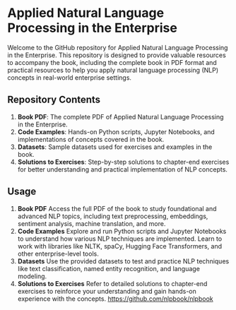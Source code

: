 # Applied Natural Language Processing in the Enterprise 

Welcome to the GitHub repository for Applied Natural Language Processing in the Enterprise. This repository is designed to provide valuable resources to accompany the book, including the complete book in PDF format and practical resources to help you apply natural language processing (NLP) concepts in real-world enterprise settings.

## Repository Contents
1. **Book PDF**: The complete PDF of Applied Natural Language Processing in the Enterprise.
2. **Code Examples**: Hands-on Python scripts, Jupyter Notebooks, and implementations of concepts covered in the book.
3. **Datasets**: Sample datasets used for exercises and examples in the book.
4. **Solutions to Exercises**: Step-by-step solutions to chapter-end exercises for better understanding and practical implementation of NLP concepts.
## Usage
1. **Book PDF**
Access the full PDF of the book to study foundational and advanced NLP topics, including text preprocessing, embeddings, sentiment analysis, machine translation, and more.
2. **Code Examples**
Explore and run Python scripts and Jupyter Notebooks to understand how various NLP techniques are implemented.
Learn to work with libraries like NLTK, spaCy, Hugging Face Transformers, and other enterprise-level tools.
3. **Datasets**
Use the provided datasets to test and practice NLP techniques like text classification, named entity recognition, and language modeling.
4. **Solutions to Exercises**
Refer to detailed solutions to chapter-end exercises to reinforce your understanding and gain hands-on experience with the concepts.
   https://github.com/nlpbook/nlpbook
